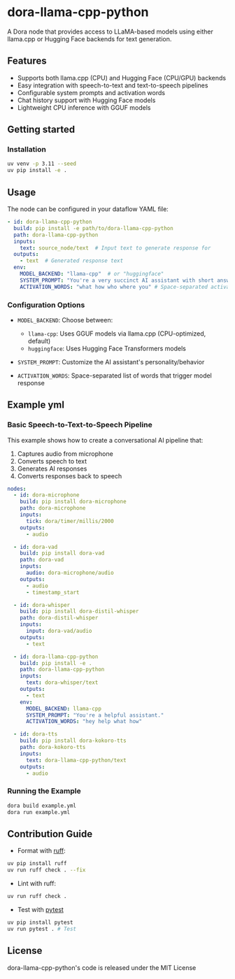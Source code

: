 # dora-llama-cpp-python

A Dora node that provides access to LLaMA-based models using either llama.cpp or Hugging Face backends for text generation.

## Features

- Supports both llama.cpp (CPU) and Hugging Face (CPU/GPU) backends
- Easy integration with speech-to-text and text-to-speech pipelines  
- Configurable system prompts and activation words
- Chat history support with Hugging Face models
- Lightweight CPU inference with GGUF models

## Getting started

### Installation

```bash
uv venv -p 3.11 --seed
uv pip install -e .
```

## Usage

The node can be configured in your dataflow YAML file:

```yaml
- id: dora-llama-cpp-python
  build: pip install -e path/to/dora-llama-cpp-python
  path: dora-llama-cpp-python
  inputs:
    text: source_node/text  # Input text to generate response for
  outputs:
    - text  # Generated response text
  env:
    MODEL_BACKEND: "llama-cpp"  # or "huggingface"
    SYSTEM_PROMPT: "You're a very succinct AI assistant with short answers."
    ACTIVATION_WORDS: "what how who where you" # Space-separated activation words
```

### Configuration Options

- `MODEL_BACKEND`: Choose between:
  - `llama-cpp`: Uses GGUF models via llama.cpp (CPU-optimized, default)
  - `huggingface`: Uses Hugging Face Transformers models

- `SYSTEM_PROMPT`: Customize the AI assistant's personality/behavior
- `ACTIVATION_WORDS`: Space-separated list of words that trigger model response

## Example yml

### Basic Speech-to-Text-to-Speech Pipeline

This example shows how to create a conversational AI pipeline that:
1. Captures audio from microphone
2. Converts speech to text
3. Generates AI responses
4. Converts responses back to speech

```yaml
nodes:
  - id: dora-microphone
    build: pip install dora-microphone
    path: dora-microphone
    inputs:
      tick: dora/timer/millis/2000
    outputs:
      - audio

  - id: dora-vad
    build: pip install dora-vad
    path: dora-vad
    inputs:
      audio: dora-microphone/audio
    outputs:
      - audio
      - timestamp_start

  - id: dora-whisper
    build: pip install dora-distil-whisper
    path: dora-distil-whisper
    inputs:
      input: dora-vad/audio
    outputs:
      - text

  - id: dora-llama-cpp-python
    build: pip install -e .
    path: dora-llama-cpp-python
    inputs:
      text: dora-whisper/text
    outputs:
      - text
    env:
      MODEL_BACKEND: llama-cpp
      SYSTEM_PROMPT: "You're a helpful assistant."
      ACTIVATION_WORDS: "hey help what how"

  - id: dora-tts
    build: pip install dora-kokoro-tts
    path: dora-kokoro-tts
    inputs:
      text: dora-llama-cpp-python/text
    outputs:
      - audio
```

### Running the Example

```bash
dora build example.yml
dora run example.yml
```

## Contribution Guide

- Format with [ruff](https://docs.astral.sh/ruff/):

```bash
uv pip install ruff
uv run ruff check . --fix
```

- Lint with ruff:

```bash
uv run ruff check .
```

- Test with [pytest](https://github.com/pytest-dev/pytest)

```bash
uv pip install pytest
uv run pytest . # Test
```

## License

dora-llama-cpp-python's code is released under the MIT License
